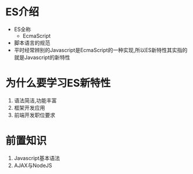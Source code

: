 # ES介绍
- ES全称
  - EcmaScript
- 脚本语言的规范
- 平时经常辨别的Javascript是EcmaScript的一种实现,所以ES新特性其实指的就是Javascript的新特性
# 为什么要学习ES新特性
1. 语法简洁,功能丰富
2. 框架开发应用
3. 前端开发职位要求
# 前置知识
1. Javascript基本语法
2. AJAX与NodeJS